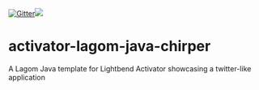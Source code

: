 [![Gitter](https://img.shields.io/gitter/room/gitterHQ/gitter.svg)](https://gitter.im/lagom/lagom?utm_source=badge&utm_medium=badge&utm_campaign=pr-badge&utm_content=badge)[<img src="https://img.shields.io/travis/lagom/activator-lagom-java-chirper.svg"/>](https://travis-ci.org/lagom/activator-lagom-java-chirper)
# activator-lagom-java-chirper

A Lagom Java template for Lightbend Activator showcasing a twitter-like application

